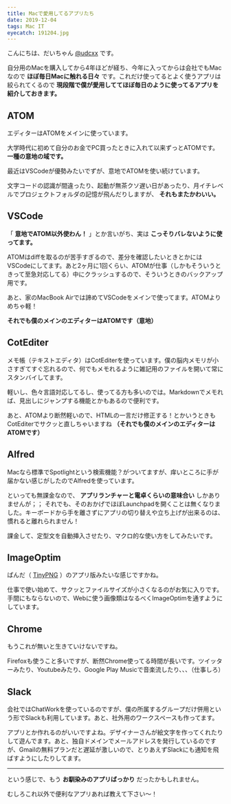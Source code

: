 ```yaml
---
title: Macで愛用してるアプリたち
date: 2019-12-04
tags: Mac IT
eyecatch: 191204.jpg
---
```


こんにちは、だいちゃん [@udcxx](https://twitter.com/udc_xx) です。

自分用のMacを購入してから4年ほどが経ち、今年に入ってからは会社でもMacなので **ほぼ毎日Macに触れる日々** です。これだけ使ってるとよく使うアプリは絞られてくるので **現段階で僕が愛用しててほぼ毎日のように使ってるアプリを紹介しておきます。**

## ATOM

エディターはATOMをメインに使っています。

大学時代に初めて自分のお金でPC買ったときに入れて以来ずっとATOMです。 **一種の意地の域です。**

最近はVSCodeが優勢みたいでずが、意地でATOMを使い続けています。

文字コードの認識が間違ったり、起動が無茶クソ遅い日があったり、月イチレベルでプロジェクトフォルダの記憶が飛んだりしますが、 **それもまたかわいい。**

## VSCode

「 **意地でATOM以外使わん！** 」とか言いがち、実は **こっそりバレないように使ってます。**

ATOMはdiffを取るのが苦手すぎるので、差分を確認したいときとかにはVSCodeにしてます。あと2ヶ月に1回くらい、ATOMが仕事（しかもそういうときって至急対応してる）中にクラッシュするので、そういうときのバックアップ用です。

あと、家のMacBook Airでは諦めてVSCodeをメインで使ってます。ATOMよりめちゃ軽！

**それでも僕のメインのエディターはATOMです（意地）**

## CotEditer

メモ帳（テキストエディタ）はCotEditerを使っています。僕の脳内メモリが小さすぎてすぐ忘れるので、何でもメモれるように雑記用のファイルを開いて常にスタンバイしてます。

軽いし、色々言語対応してるし、使ってる方も多いのでは。Markdownでメモれば、見出しにジャンプする機能とかもあるので便利です。

あと、ATOMより断然軽いので、HTMLの一言だけ修正する！とかいうときもCotEditerでサクッと直しちゃいますね **（それでも僕のメインのエディターはATOMです）**

## Alfred

Macなら標準でSpotlightという検索機能？がついてますが、痒いところに手が届かない感じがしたのでAlfredを使っています。

といっても無課金なので、 **アプリランチャーと電卓くらいの意味合い** しかありませんが；； それでも、そのおかげでほぼLaunchpadを開くことは無くなりました。キーボードから手を離さずにアプリの切り替えや立ち上げが出来るのは、慣れると離れられません！

課金して、定型文を自動挿入させたり、マクロ的な使い方をしてみたいです。

## ImageOptim

ぱんだ（ [TinyPNG](https://tinypng.com/) ）のアプリ版みたいな感じですかね。

仕事で使い始めて、サクッとファイルサイズが小さくなるのがお気に入りです。手間にもならないので、Webに使う画像類はなるべくImageOptimを通すようにしています。

## Chrome

もうこれが無いと生きていけないですね。

Firefoxも使うこと多いですが、断然Chrome使ってる時間が長いです。ツイッターみたり、Youtubeみたり、Google Play Musicで音楽流したり、、、（仕事しろ）

## Slack

会社ではChatWorkを使っているのですが、僕の所属するグループだけ併用という形でSlackも利用しています。あと、社外用のワークスペースも作ってます。

アプリとか作れるのがいいですよね。デザイナーさんが絵文字を作ってくれたりして遊んでます。あと、独自ドメインでメールアドレスを発行しているのですが、Gmailの無料プランだと遅延が激しいので、とりあえずSlackにも通知を飛ばすようにしたりしてます。

-----

という感じで、もう **お馴染みのアプリばっかり** だったかもしれません。

むしろこれ以外で便利なアプリあれば教えて下さい〜！
